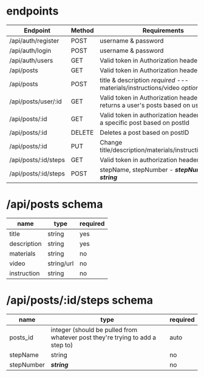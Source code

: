 # endpoints

Endpoint | Method | Requirements
------------ | ------------- | ------------- 
/api/auth/register | POST | username & password
/api/auth/login | POST | username & password
/api/auth/users | GET | Valid token in Authorization header
/api/posts | GET | Valid token in Authorization header
/api/posts | POST | title & description *required* --- materials/instructions/video *optional*
/api/posts/user/:id | GET | Valid token in Authorization header - returns a user's posts based on userId
/api/posts/:id | GET | Valid token in authorization header - returns a specific post based on postId
/api/posts/:id | DELETE | Deletes a post based on postID
/api/posts/:id | PUT | Change title/description/materials/instructions/video
/api/posts/:id/steps | GET | Valid token in authorization header
/api/posts/:id/steps | POST | stepName, stepNumber - ***stepNumber is a string***



# /api/posts schema

name | type | required
---- | ---- | --------
title|string|yes
description|string|yes
materials|string|no
video|string/url|no
instruction|string|no

# /api/posts/:id/steps schema

name | type | required
---- | ---- | --------
posts_id|integer (should be pulled from whatever post they're trying to add a step to)| auto
stepName|string| no
stepNumber|***string***| no


